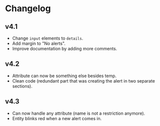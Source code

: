 # Changelog

## v4.1

- Change `input` elements to `details`. 
- Add margin to "No alerts". 
- Improve documentation by adding more comments.

## v4.2

- Attribute can now be something else besides temp.
- Clean code (redundant part that was creating the alert in two separate sections).

## v4.3

- Can now handle any attribute (name is not a restriction anymore).
- Entity blinks red when a new alert comes in.
